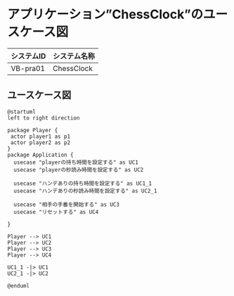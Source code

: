 <!---
ユースケース図を描く
--->
# アプリケーション”ChessClock”のユースケース図
|システムID|システム名称|
|:--|:--|
|VB-pra01|ChessClock|

## ユースケース図
```plantuml
@startuml
left to right direction

package Player {
 actor player1 as p1
 actor player2 as p2
}
package Application {
  usecase "playerの持ち時間を設定する" as UC1
  usecase "playerの秒読み時間を設定する" as UC2

  usecase "ハンデありの持ち時間を設定する" as UC1_1
  usecase "ハンデありの秒読み時間を設定する" as UC2_1

  usecase "相手の手番を開始する" as UC3
  usecase "リセットする" as UC4
  
}

Player --> UC1
Player --> UC2
Player --> UC3
Player --> UC4

UC1_1 -|> UC1
UC2_1 -|> UC2

@enduml
```


